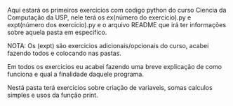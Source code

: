 Aqui estará os primeiros exercicios com codigo python do curso Ciencia da Computação da USP, nele terá os ex(número do exercicio).py e expt(número dos exercicio).py e o arquivo README que irá ter informações sobre aquela pasta em especifico.

NOTA: Os (expt) são exercicios adicionais/opcionais do curso, acabei fazendo todos e colocando nas pastas.

Em todos os exercicios eu acabei fazendo uma breve explicação de como funciona e qual a finalidade daquele programa.

Nestá pasta terá exercicios sobre criação de variaveis, somas calculos simples e usos da função print.
